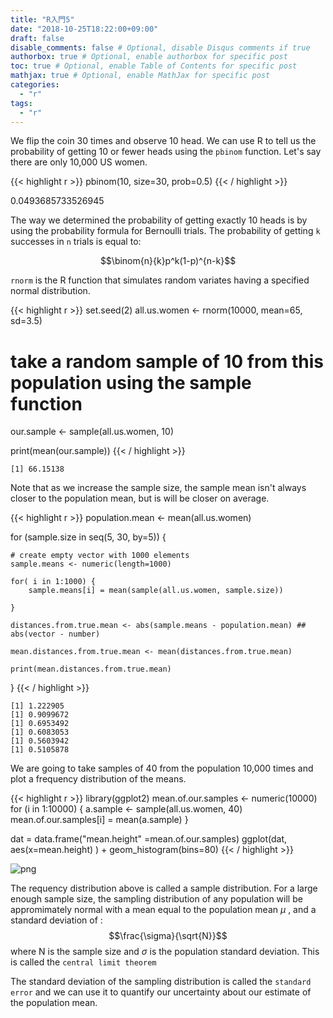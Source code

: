 ```yaml
---
title: "R入門5"
date: "2018-10-25T18:22:00+09:00"
draft: false
disable_comments: false # Optional, disable Disqus comments if true
authorbox: true # Optional, enable authorbox for specific post
toc: true # Optional, enable Table of Contents for specific post
mathjax: true # Optional, enable MathJax for specific post
categories:
  - "r"
tags:
  - "r"
---
```



We flip the coin 30 times and observe 10 head. We can use R to tell us the probability of getting 10 or fewer heads using the `pbinom` function.
Let's say there are only 10,000 US women.


{{< highlight r >}}
pbinom(10, size=30, prob=0.5)
{{< / highlight >}}


0.0493685733526945


The way we determined the probability of getting exactly 10 heads is by using the probability formula for Bernoulli trials. The probability of getting `k` successes in `n` trials is equal to:

$$\binom{n}{k}p^k(1-p)^{n-k}$$


`rnorm` is the R function that simulates random variates having a specified normal distribution. 


{{< highlight r >}}
set.seed(2)
all.us.women <- rnorm(10000, mean=65, sd=3.5)

# take a random sample of 10 from this population using the sample function 
our.sample <- sample(all.us.women, 10)

print(mean(our.sample))
{{< / highlight >}}

    [1] 66.15138


Note that as we increase the sample size, the sample mean isn't always closer to the population mean, but is will be closer on average.


{{< highlight r >}}
population.mean <- mean(all.us.women)

for (sample.size in seq(5, 30, by=5)) {
    
    # create empty vector with 1000 elements
    sample.means <- numeric(length=1000)
    
    for( i in 1:1000) {
        sample.means[i] = mean(sample(all.us.women, sample.size))

    }
    
    distances.from.true.mean <- abs(sample.means - population.mean) ## abs(vector - number)
    
    mean.distances.from.true.mean <- mean(distances.from.true.mean)
    
    print(mean.distances.from.true.mean)
}
{{< / highlight >}}

    [1] 1.222905
    [1] 0.9099672
    [1] 0.6953492
    [1] 0.6083053
    [1] 0.5603942
    [1] 0.5105878


We are going to take samples of 40 from the population 10,000 times and plot a frequency distribution of the means.


{{< highlight r >}}
library(ggplot2)
mean.of.our.samples <- numeric(10000)
for (i in 1:10000) {
    a.sample <- sample(all.us.women, 40)
    mean.of.our.samples[i] = mean(a.sample)
}


dat = data.frame("mean.height" =mean.of.our.samples)
ggplot(dat, aes(x=mean.height) ) + 
    geom_histogram(bins=80)
{{< / highlight >}}




![png](../../r_tutorial_5/output_8_1.png)


The requency distribution above is called a sample distribution. For a large enough sample size, the sampling distribution of any population will be appromimately normal with a mean equal to the population mean $\mu$ ,  and a standard deviation of : $$\frac{\sigma}{\sqrt{N}}$$ where N is the sample size and $\sigma$ is the population standard deviation. This is called the `central limit theorem`

The standard deviation of the sampling distribution is called the `standard error` and we can use it to quantify our uncertainty about our estimate of the population mean.

